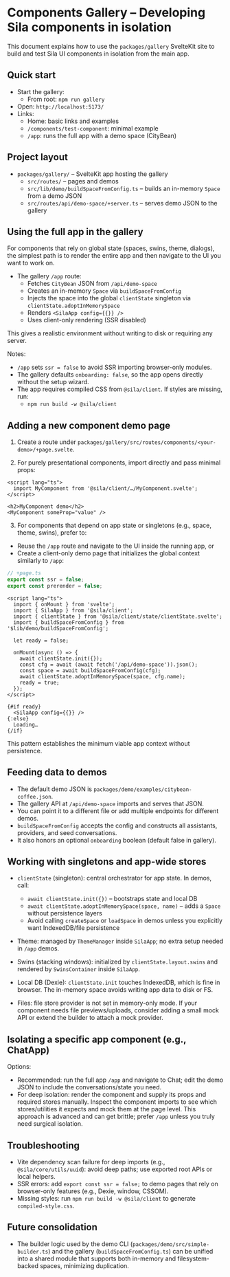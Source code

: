 # Components Gallery – Developing Sila components in isolation

This document explains how to use the `packages/gallery` SvelteKit site to build and test Sila UI components in isolation from the main app.

## Quick start

- Start the gallery:
  - From root: `npm run gallery`
- Open: `http://localhost:5173/`
- Links:
  - Home: basic links and examples
  - `/components/test-component`: minimal example
  - `/app`: runs the full app with a demo space (CityBean)

## Project layout

- `packages/gallery/` – SvelteKit app hosting the gallery
  - `src/routes/` – pages and demos
  - `src/lib/demo/buildSpaceFromConfig.ts` – builds an in-memory `Space` from a demo JSON
  - `src/routes/api/demo-space/+server.ts` – serves demo JSON to the gallery

## Using the full app in the gallery

For components that rely on global state (spaces, swins, theme, dialogs), the simplest path is to render the entire app and then navigate to the UI you want to work on.

- The gallery `/app` route:
  - Fetches `CityBean` JSON from `/api/demo-space`
  - Creates an in-memory `Space` via `buildSpaceFromConfig`
  - Injects the space into the global `clientState` singleton via `clientState.adoptInMemorySpace`
  - Renders `<SilaApp config={{}} />`
  - Uses client-only rendering (SSR disabled)

This gives a realistic environment without writing to disk or requiring any server.

Notes:
- `/app` sets `ssr = false` to avoid SSR importing browser-only modules.
- The gallery defaults `onboarding: false`, so the app opens directly without the setup wizard.
- The app requires compiled CSS from `@sila/client`. If styles are missing, run:
  - `npm run build -w @sila/client`

## Adding a new component demo page

1) Create a route under `packages/gallery/src/routes/components/<your-demo>/+page.svelte`.

2) For purely presentational components, import directly and pass minimal props:

```svelte
<script lang="ts">
  import MyComponent from '@sila/client/…/MyComponent.svelte';
</script>

<h2>MyComponent demo</h2>
<MyComponent someProp="value" />
```

3) For components that depend on app state or singletons (e.g., space, theme, swins), prefer to:
- Reuse the `/app` route and navigate to the UI inside the running app, or
- Create a client-only demo page that initializes the global context similarly to `/app`:

```ts
// +page.ts
export const ssr = false;
export const prerender = false;
```

```svelte
<script lang="ts">
  import { onMount } from 'svelte';
  import { SilaApp } from '@sila/client';
  import { clientState } from '@sila/client/state/clientState.svelte';
  import { buildSpaceFromConfig } from '$lib/demo/buildSpaceFromConfig';

  let ready = false;

  onMount(async () => {
    await clientState.init({});
    const cfg = await (await fetch('/api/demo-space')).json();
    const space = await buildSpaceFromConfig(cfg);
    await clientState.adoptInMemorySpace(space, cfg.name);
    ready = true;
  });
</script>

{#if ready}
  <SilaApp config={{}} />
{:else}
  Loading…
{/if}
```

This pattern establishes the minimum viable app context without persistence.

## Feeding data to demos

- The default demo JSON is `packages/demo/examples/citybean-coffee.json`.
- The gallery API at `/api/demo-space` imports and serves that JSON.
- You can point it to a different file or add multiple endpoints for different demos.
- `buildSpaceFromConfig` accepts the config and constructs all assistants, providers, and seed conversations.
- It also honors an optional `onboarding` boolean (default false in gallery).

## Working with singletons and app-wide stores

- `clientState` (singleton): central orchestrator for app state. In demos, call:
  - `await clientState.init({})` – bootstraps state and local DB
  - `await clientState.adoptInMemorySpace(space, name)` – adds a `Space` without persistence layers
  - Avoid calling `createSpace` or `loadSpace` in demos unless you explicitly want IndexedDB/file persistence

- Theme: managed by `ThemeManager` inside `SilaApp`; no extra setup needed in `/app` demos.

- Swins (stacking windows): initialized by `clientState.layout.swins` and rendered by `SwinsContainer` inside `SilaApp`.

- Local DB (Dexie): `clientState.init` touches IndexedDB, which is fine in browser. The in-memory space avoids writing app data to disk or FS.

- Files: file store provider is not set in memory-only mode. If your component needs file previews/uploads, consider adding a small mock API or extend the builder to attach a mock provider.

## Isolating a specific app component (e.g., ChatApp)

Options:
- Recommended: run the full app `/app` and navigate to Chat; edit the demo JSON to include the conversations/state you need.
- For deep isolation: render the component and supply its props and required stores manually. Inspect the component imports to see which stores/utilities it expects and mock them at the page level. This approach is advanced and can get brittle; prefer `/app` unless you truly need surgical isolation.

## Troubleshooting

- Vite dependency scan failure for deep imports (e.g., `@sila/core/utils/uuid`): avoid deep paths; use exported root APIs or local helpers.
- SSR errors: add `export const ssr = false;` to demo pages that rely on browser-only features (e.g., Dexie, window, CSSOM).
- Missing styles: run `npm run build -w @sila/client` to generate `compiled-style.css`.

## Future consolidation

- The builder logic used by the demo CLI (`packages/demo/src/simple-builder.ts`) and the gallery (`buildSpaceFromConfig.ts`) can be unified into a shared module that supports both in-memory and filesystem-backed spaces, minimizing duplication.
